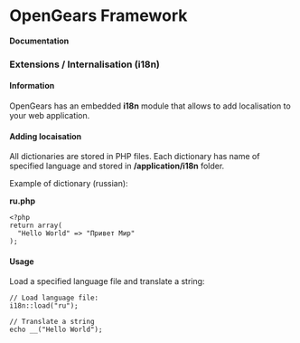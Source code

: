 # OpenGears Framework
**Documentation**

### Extensions / Internalisation (i18n) 

#### Information
OpenGears has an embedded **i18n** module that allows to add localisation to your web application.

#### Adding locaisation

All dictionaries are stored in PHP files. Each dictionary has name of specified language and stored in **/application/i18n** folder.

Example of dictionary (russian):

**ru.php**

```
<?php
return array(
  "Hello World" => "Привет Мир"
);
```

#### Usage
Load a specified language file and translate a string:
```
// Load language file:
i18n::load("ru");

// Translate a string
echo __("Hello World");
```


